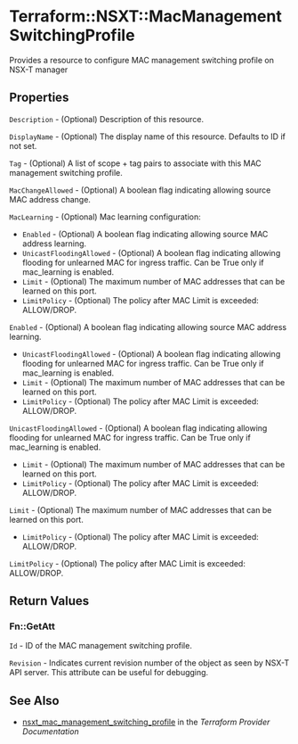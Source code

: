 # Terraform::NSXT::MacManagementSwitchingProfile

Provides a resource to configure MAC management switching profile on NSX-T manager

## Properties

`Description` - (Optional) Description of this resource.

`DisplayName` - (Optional) The display name of this resource. Defaults to ID if not set.

`Tag` - (Optional) A list of scope + tag pairs to associate with this MAC management switching profile.

`MacChangeAllowed` - (Optional) A boolean flag indicating allowing source MAC address change.

`MacLearning` - (Optional) Mac learning configuration:
* `Enabled` - (Optional) A boolean flag indicating allowing source MAC address learning.
* `UnicastFloodingAllowed` - (Optional) A boolean flag indicating allowing flooding for unlearned MAC for ingress traffic. Can be True only if mac_learning is enabled.
* `Limit` - (Optional) The maximum number of MAC addresses that can be learned on this port.
* `LimitPolicy` - (Optional) The policy after MAC Limit is exceeded: ALLOW/DROP.

`Enabled` - (Optional) A boolean flag indicating allowing source MAC address learning.
* `UnicastFloodingAllowed` - (Optional) A boolean flag indicating allowing flooding for unlearned MAC for ingress traffic. Can be True only if mac_learning is enabled.
* `Limit` - (Optional) The maximum number of MAC addresses that can be learned on this port.
* `LimitPolicy` - (Optional) The policy after MAC Limit is exceeded: ALLOW/DROP.

`UnicastFloodingAllowed` - (Optional) A boolean flag indicating allowing flooding for unlearned MAC for ingress traffic. Can be True only if mac_learning is enabled.
* `Limit` - (Optional) The maximum number of MAC addresses that can be learned on this port.
* `LimitPolicy` - (Optional) The policy after MAC Limit is exceeded: ALLOW/DROP.

`Limit` - (Optional) The maximum number of MAC addresses that can be learned on this port.
* `LimitPolicy` - (Optional) The policy after MAC Limit is exceeded: ALLOW/DROP.

`LimitPolicy` - (Optional) The policy after MAC Limit is exceeded: ALLOW/DROP.


## Return Values

### Fn::GetAtt

`Id` - ID of the MAC management switching profile.

`Revision` - Indicates current revision number of the object as seen by NSX-T API server. This attribute can be useful for debugging.

## See Also

* [nsxt_mac_management_switching_profile](https://www.terraform.io/docs/providers/nsxt/r/mac_management_switching_profile.html) in the _Terraform Provider Documentation_